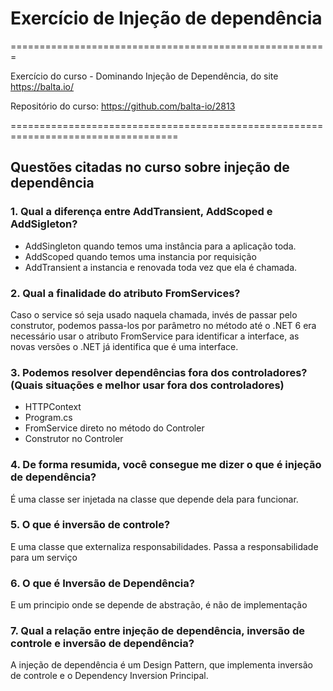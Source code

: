# Exercício de Injeção de dependência 
=======================================================

Exercício do curso - Dominando Injeção de Dependência, do site https://balta.io/

Repositório do curso: https://github.com/balta-io/2813

===================================================================================
## Questões citadas no curso sobre injeção de dependência 

### 1. Qual a diferença entre AddTransient, AddScoped e AddSigleton?

* AddSingleton quando temos uma instância para a aplicação toda.
* AddScoped quando temos uma instancia por requisição
* AddTransient a instancia e renovada toda vez que ela é chamada.
  
### 2. Qual a finalidade do atributo FromServices?
Caso o service só seja usado naquela chamada, invés de passar pelo construtor, podemos passa-los por parâmetro no método até o .NET 6 era necessário usar o atributo FromService para identificar a interface, as novas versões o .NET já identifica que é uma interface.
###  3. Podemos resolver dependências fora dos controladores? (Quais situações e melhor usar fora dos controladores)
* HTTPContext
* Program.cs
* FromService direto no método do Controler
* Construtor no Controler
  
### 4. De forma resumida, você consegue me dizer o que é injeção de dependência? 
É uma classe ser injetada na classe que depende dela para funcionar.
### 5. O que é inversão de controle?
E uma classe que externaliza responsabilidades. Passa a responsabilidade para um serviço
### 6. O que é Inversão de Dependência?
E um principio onde se depende de abstração, é não de implementação
### 7. Qual a relação entre injeção de dependência, inversão de controle e inversão de dependência?
A injeção de dependência é um Design Pattern, que implementa inversão de controle e o Dependency Inversion Principal.
